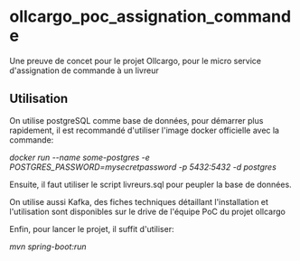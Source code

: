 # ollcargo_poc_assignation_commande

Une preuve de concet pour le projet Ollcargo, pour le micro service d'assignation de commande à un livreur
## Utilisation

On utilise postgreSQL comme base de données, pour démarrer plus rapidement, il est recommandé d'utiliser l'image docker officielle avec la commande:

*docker run --name some-postgres -e POSTGRES_PASSWORD=mysecretpassword -p 5432:5432 -d postgres*

Ensuite, il faut utiliser le script livreurs.sql pour peupler la base de données.

On utilise aussi Kafka, des fiches techniques détaillant l'installation et l'utilisation sont disponibles sur le drive de l'équipe PoC du projet ollcargo

Enfin, pour lancer le projet, il suffit d'utiliser:

*mvn spring-boot:run*